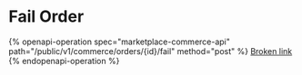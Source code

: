 # Fail Order

{% openapi-operation spec="marketplace-commerce-api" path="/public/v1/commerce/orders/{id}/fail" method="post" %}
[Broken link](broken-reference)
{% endopenapi-operation %}
